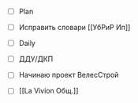 - [ ] Plan 
- [ ] Исправить словари [[УбРиР Ип]]
- [ ] Daily 
- [ ] ДДУ/ДКП
- [ ] Начинаю проект ВелесСтрой 
- [ ] [[La Vivion Общ.]]

